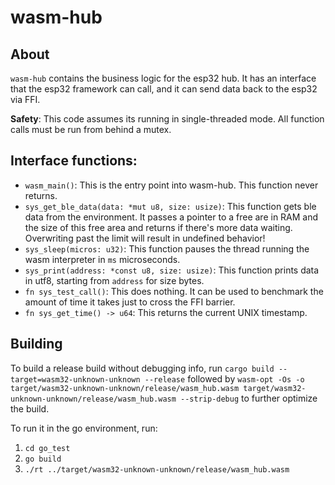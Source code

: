 # wasm-hub

## About

`wasm-hub` contains the business logic for the esp32 hub.
It has an interface that the esp32 framework can call, and
it can send data back to the esp32 via FFI.

**Safety**: This code assumes its running in single-threaded mode. All function
calls must be run from behind a mutex.


## Interface functions:
* `wasm_main()`: This is the entry point into wasm-hub. This function never returns.
* `sys_get_ble_data(data: *mut u8, size: usize)`: This function gets ble data from the environment. It passes a pointer to a free are in RAM 
 and the size of this free area and returns if there's more data waiting. Overwriting past the limit will result in undefined behavior!
* `sys_sleep(micros: u32)`: This function pauses the thread running the wasm interpreter in `ms` microseconds. 
* `sys_print(address: *const u8, size: usize)`: This function prints data in utf8, starting from `address` for size bytes.
* `fn sys_test_call()`: This does nothing. It can be used to benchmark the amount of time it takes just to cross the FFI barrier.
* `fn sys_get_time() -> u64`: This returns the current UNIX timestamp. 

## Building

To build a release build without debugging info, run `cargo build --target=wasm32-unknown-unknown --release` followed by 
`wasm-opt -Os -o target/wasm32-unknown-unknown/release/wasm_hub.wasm target/wasm32-unknown-unknown/release/wasm_hub.wasm --strip-debug` to 
further optimize the build.

To run it in the go environment, run:

1. `cd go_test`
2. `go build`
3. `./rt ../target/wasm32-unknown-unknown/release/wasm_hub.wasm`